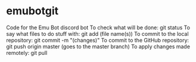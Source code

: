 # emubotgit
Code for the Emu Bot discord bot
To check what will be done: git status
To say what files to do stuff with: git add (file name(s))
To commit to the local repository: git commit -m "(changes)"
To commit to the GitHub repository: git push origin master (goes to the master branch)
To apply changes made remotely: git pull
